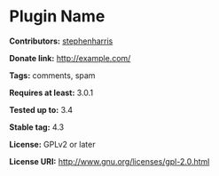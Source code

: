 # Plugin Name #
**Contributors:** [stephenharris](https://profiles.wordpress.org/stephenharris/)  

**Donate link:** http://example.com/  

**Tags:** comments, spam  

**Requires at least:** 3.0.1  

**Tested up to:** 3.4  

**Stable tag:** 4.3  

**License:** GPLv2 or later  

**License URI:** http://www.gnu.org/licenses/gpl-2.0.html  
